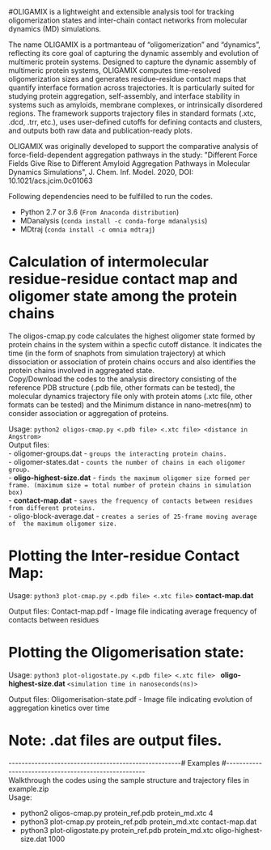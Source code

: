 #OLIGAMIX is a lightweight and extensible analysis tool for tracking oligomerization states and inter-chain contact networks from molecular dynamics (MD) simulations.

The name OLIGAMIX is a portmanteau of “oligomerization” and “dynamics”, reflecting its core goal of capturing the dynamic assembly and evolution of multimeric protein systems. Designed to capture the dynamic assembly of multimeric protein systems, OLIGAMIX computes time-resolved oligomerization sizes and generates residue–residue contact maps that quantify interface formation across trajectories. It is particularly suited for studying protein aggregation, self-assembly, and interface stability in systems such as amyloids, membrane complexes, or intrinsically disordered regions. The framework supports trajectory files in standard formats (.xtc, .dcd, .trr, etc.), uses user-defined cutoffs for defining contacts and clusters, and outputs both raw data and publication-ready plots. 

OLIGAMIX was originally developed to support the comparative analysis of force-field-dependent aggregation pathways in the study:
"Different Force Fields Give Rise to Different Amyloid Aggregation Pathways in Molecular Dynamics Simulations", J. Chem. Inf. Model. 2020, DOI: 10.1021/acs.jcim.0c01063

Following dependencies need to be fulfilled to run the codes.
  - Python 2.7 or 3.6 (`From Anaconda distribution`)
  - MDanalysis        (`conda install -c conda-forge mdanalysis`)
  - MDtraj            (`conda install -c omnia mdtraj`)

# Calculation of intermolecular residue-residue contact map and oligomer state among the protein chains
The oligos-cmap.py code calculates the highest oligomer state formed by protein chains in the system within a specfic cutoff distance. It indicates the time (in the form of snaphots from simulation trajectory) at which dissociation or association of protein chains occurs and also identifies the protein chains involved in aggregated state.\
Copy/Download the codes to the analysis directory consisting of the reference PDB structure (.pdb file, other formats can be tested), the molecular dynamics trajectory file only with protein atoms (.xtc file, other formats can be tested) and the Minimum distance in nano-metres(nm) to consider association or aggregation of proteins.

Usage: `python2 oligos-cmap.py <.pdb file> <.xtc file> <distance in Angstrom>`\
Output files:\
             -   oligomer-groups.dat       - `groups the interacting protein chains.`\
             -   oligomer-states.dat       - `counts the number of chains in each oligomer group.`\
             - **oligo-highest-size.dat**  - `finds the maximum oligomer size formed per frame. (maximum size = total number of protein chains in simulation box)`\
             - **contact-map.dat**         - `saves the frequency of contacts between residues from different proteins.`\
             -   oligo-block-average.dat   - `creates a series of 25-frame moving average of  the maximum oligomer size.`

# Plotting the Inter-residue Contact Map:

Usage: `python3 plot-cmap.py <.pdb file> <.xtc file>` **contact-map.dat**

Output files: Contact-map.pdf             - Image file indicating average frequency of contacts between residues

# Plotting the Oligomerisation state:

Usage: `python3 plot-oligostate.py <.pdb file> <.xtc file> ` **oligo-highest-size.dat**  `<simulation time in nanoseconds(ns)>`

Output files: Oligomerisation-state.pdf   - Image file indicating evolution of aggregation kinetics over time
  
  
# Note: **<filename>.dat**  files are output files.
-----------------------------------------------------# Examples #-----------------------------------------------------\
Walkthrough the codes using the sample structure and trajectory files in example.zip\
Usage:
- python2 oligos-cmap.py protein_ref.pdb  protein_md.xtc 4
- python3 plot-cmap.py protein_ref.pdb  protein_md.xtc contact-map.dat
- python3 plot-oligostate.py protein_ref.pdb  protein_md.xtc oligo-highest-size.dat 1000
  
  
